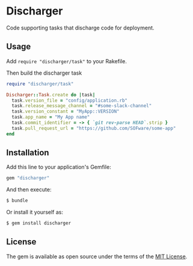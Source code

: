 # Discharger
Code supporting tasks that discharge code for deployment.

## Usage

Add `require "discharger/task"` to your Rakefile.

Then build the discharger task

```ruby
require "discharger/task"

Discharger::Task.create do |task|
  task.version_file = "config/application.rb"
  task.release_message_channel = "#some-slack-channel"
  task.version_constant = "MyApp::VERSION"
  task.app_name = "My App name"
  task.commit_identifier = -> { `git rev-parse HEAD`.strip }
  task.pull_request_url = "https://github.com/SOFware/some-app"
end
```

## Installation
Add this line to your application's Gemfile:

```ruby
gem "discharger"
```

And then execute:
```bash
$ bundle
```

Or install it yourself as:
```bash
$ gem install discharger
```

## License
The gem is available as open source under the terms of the [MIT License](https://opensource.org/licenses/MIT).
